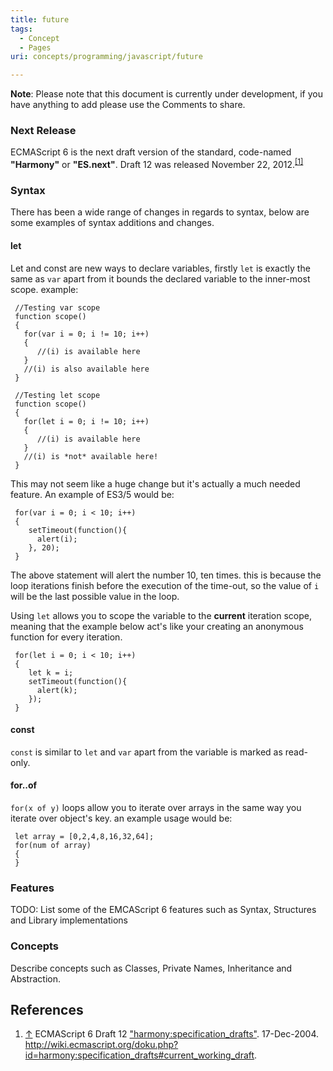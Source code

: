 ```yaml
---
title: future
tags:
  - Concept
  - Pages
uri: concepts/programming/javascript/future

---
```

**Note**: Please note that this document is currently under development, if you have anything to add please use the Comments to share.

### <span>Next Release</span>

ECMAScript 6 is the next draft version of the standard, code-named **"Harmony"** or **"ES.next"**. Draft 12 was released November 22, 2012.<sup>[[1]](#cite_note-md-1)</sup>

### <span>Syntax</span>

There has been a wide range of changes in regards to syntax, below are some examples of syntax additions and changes.

#### <span>let</span>

Let and const are new ways to declare variables, firstly `let` is exactly the same as `var` apart from it bounds the declared variable to the inner-most scope. example:

     //Testing var scope
     function scope()
     {
       for(var i = 0; i != 10; i++)
       {
          //(i) is available here
       }
       //(i) is also available here
     }

     //Testing let scope
     function scope()
     {
       for(let i = 0; i != 10; i++)
       {
          //(i) is available here
       }
       //(i) is *not* available here!
     }

This may not seem like a huge change but it's actually a much needed feature. An example of ES3/5 would be:

     for(var i = 0; i < 10; i++)
     {
        setTimeout(function(){
          alert(i);
        }, 20);
     }

The above statement will alert the number 10, ten times. this is because the loop iterations finish before the execution of the time-out, so the value of `i` will be the last possible value in the loop.

Using `let` allows you to scope the variable to the **current** iteration scope, meaning that the example below act's like your creating an anonymous function for every iteration.

     for(let i = 0; i < 10; i++)
     {
        let k = i;
        setTimeout(function(){
          alert(k);
        });
     }

#### <span>const</span>

`const` is similar to `let` and `var` apart from the variable is marked as read-only.

#### <span>for..of</span>

`for(x of y)` loops allow you to iterate over arrays in the same way you iterate over object's key. an example usage would be:

     let array = [0,2,4,8,16,32,64];
     for(num of array)
     {
     }

### <span>Features</span>

TODO: List some of the EMCAScript 6 features such as Syntax, Structures and Library implementations

### <span>Concepts</span>

Describe concepts such as Classes, Private Names, Inheritance and Abstraction.

## <span>References</span>

1.  <span class="mw-cite-backlink">[↑](#cite_ref-md_1-0)</span> <span class="reference-text">ECMAScript 6 Draft 12 <span class="citation web">["harmony:specification\_drafts"](http://wiki.ecmascript.org/doku.php?id=harmony:specification_drafts#current_working_draft). 17-Dec-2004<span class="printonly">. <http://wiki.ecmascript.org/doku.php?id=harmony:specification_drafts#current_working_draft></span>.</span><span class="Z3988" title="ctx_ver=Z39.88-2004&amp;rft_val_fmt=info%3Aofi%2Ffmt%3Akev%3Amtx%3Abook&amp;rft.genre=bookitem&amp;rft.btitle=harmony%3Aspecification_drafts&amp;rft.atitle=&amp;rft.date=17-Dec-2004&amp;rft_id=http%3A%2F%2Fwiki.ecmascript.org%2Fdoku.php%3Fid%3Dharmony%3Aspecification_drafts%23current_working_draft&amp;rfr_id=info:sid/en.wikipedia.org:concepts/programming/javascript/future"><span style="display: none;"> </span></span></span>
